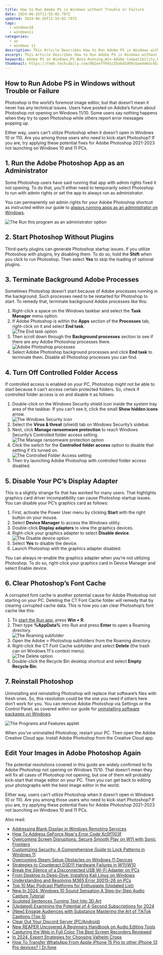 ```yaml
---
title: How to Run Adobe PS in Windows without Trouble or Failure
date: 2024-06-25T11:55:02.797Z
updated: 2024-06-26T11:55:02.797Z
tags:
  - windows10
  - windows11
categories:
  - os
  - windows 11
description: This Article Describes How to Run Adobe PS in Windows without Trouble or Failure
excerpt: This Article Describes How to Run Adobe PS in Windows without Trouble or Failure
keywords: Adobe PS on Windows,PS Beta Running,Win-Adobe Compatibility,No-Fail PS Execution,Easy PS Launch Windows,Troubleshoot PS Installation,Smooth PS Workflow Windows
thumbnail: https://thmb.techidaily.com/802eeff691c55a6d5d09cbae446dc45a39ed24ae91160c0e7074f7929a9448f1.jpg
---
```


## How to Run Adobe PS in Windows without Trouble or Failure

 Photoshop is the world’s foremost image editor, but that doesn’t mean it never has any technical issues. Users have posted on Adobe’s forum about Photoshop not opening on Windows 11/10\. Some users say nothing happens when they try to open Photoshop while others report error messages popping up.

 Either way, users can’t utilize Photoshop when it doesn’t open in Windows 10 or 110\. Are you among those users who need to kick-start Photoshop? If you are, try applying these potential fixes for Adobe Photoshop 2021-2023 not launching on Windows 10 and 11 PCs.

## 1\. Run the Adobe Photoshop App as an Administrator

 Some Photoshop users have said running that app with admin rights fixed it not opening. To do that, you’ll either need to temporarily select Photoshop to run with admin rights or set the app to always run as administrator.

 You can permanently set admin rights for your Adobe Photoshop shortcut as instructed within our guide to [always running apps as an administrator on Windows](https://www.makeuseof.com/tag/always-run-apps-administrator-windows/).

![The Run this program as an administrator option](https://static1.makeuseofimages.com/wordpress/wp-content/uploads/2023/06/run-this-program-as-administrator3.jpg)

## 2\. Start Photoshop Without Plugins

 Third-party plugins can generate Photoshop startup issues. If you utilize Photoshop with plugins, try disabling them. To do so, hold the **Shift** when you click to run Photoshop. Then select **Yes** to skip the loading of optional plugins.

## 3\. Terminate Background Adobe Processes

 Sometimes Photoshop doesn’t start because of Adobe processes running in the background. Such processes need to be restarted for Photoshop to start. To remedy that, terminate background Adobe processes like this:

1. Right-click a space on the Windows taskbar and select the **Task Manager** menu option.
2. If Adobe Photoshop is within the **Apps** section of the **Processes** tab, right-click on it and select **End task**.  
![The End task option](https://static1.makeuseofimages.com/wordpress/wp-content/uploads/2023/06/end-task-context-menu-option.png)
3. Then scroll down through the **Background processes** section to see if there are any Adobe Photoshop processes there.  
![Adobe Photoshop processes](https://static1.makeuseofimages.com/wordpress/wp-content/uploads/2023/06/adobe-photoshop-processes.jpg)
4. Select Adobe Photoshop background processes and click **End task** to terminate them. Disable all Photoshop processes you can find.

## 4\. Turn Off Controlled Folder Access

 If controlled access is enabled on your PC, Photoshop might not be able to start because it can’t access certain protected folders. So, check if controlled folder access is on and disable it as follows:

1. Double-click on the Windows Security shield icon inside the system tray area of the taskbar. If you can’t see it, click the small **Show hidden icons** arrow.  
![The Windows Security icon](https://static1.makeuseofimages.com/wordpress/wp-content/uploads/2023/06/windows-security-icon.jpg)
2. Select the **Virus & threat** (shield) tab on Windows Security’s sidebar.
3. Next, click **Manage ransomware protection** to reach Windows Security’s Controlled folder access setting.  
![The Manage ransomware protection option](https://static1.makeuseofimages.com/wordpress/wp-content/uploads/2023/06/manage-ransomware-option.jpg)
4. Click the switch for the **Controlled folder access** option to disable that setting if it’s turned on.  
![The Controlled Folder Access setting](https://static1.makeuseofimages.com/wordpress/wp-content/uploads/2023/06/controlled-folder-access-option.jpg)
5. Then try launching Adobe Photoshop with controlled folder access disabled.

## 5\. Disable Your PC’s Display Adapter

 This is a slightly strange fix that has worked for many users. That highlights graphics card driver incompatibility can cause Photoshop startup issues. You can disable your PC’s graphics card as follows:

1. First, activate the Power User menu by clicking **Start** with the right button on your mouse.
2. Select **Device Manager** to access the Windows utility.
3. Double-click **Display adapters** to view the graphics devices.
4. Right-click your graphics adapter to select **Disable device**.  
![The Disable device option](https://static1.makeuseofimages.com/wordpress/wp-content/uploads/2023/06/disable-device-option.jpg)
5. Select **Yes** to disable the device.
6. Launch Photoshop with the graphics adapter disabled.

 You can always re-enable the graphics adapter when you’re not utilizing Photoshop. To do so, right-click your graphics card in Device Manager and select Enable device.

## 6\. Clear Photoshop’s Font Cache

 A corrupted font cache is another potential cause for Adobe Photoshop not starting on your PC. Deleting the CT Font Cache folder will remedy that by clearing corrupted cache data. This is how you can clear Photoshop’s font cache like this:

1. To [start the Run app](https://www.makeuseof.com/windows-open-run-command-dialog-box/), press **Win + R**.
2. Then type **%AppData%** into Run and press **Enter** to open a Roaming directory.  
![The Roaming subfolder](https://static1.makeuseofimages.com/wordpress/wp-content/uploads/2023/06/the-roaming-subfolder.jpg)
3. Open the Adobe > Photoshop subfolders from the Roaming directory.
4. Right-click the CT Font Cache subfolder and select **Delete** (the trash can on Windows 11's context menu).  
![The Delete option](https://static1.makeuseofimages.com/wordpress/wp-content/uploads/2023/06/the-delete-option4.jpg)
5. Double-click the Recycle Bin desktop shortcut and select **Empty Recycle Bin**.

## 7\. Reinstall Photoshop

 Uninstalling and reinstalling Photoshop will replace that software’s files with fresh ones. So, this resolution could be the one you need if others here don’t work for you. You can remove Adobe Photoshop via Settings or the Control Panel, as covered within our guide for [uninstalling software packages on Windows](https://www.makeuseof.com/windows-11-different-ways-to-uninstall-software/).

![The Programs and Features applet](https://static1.makeuseofimages.com/wordpress/wp-content/uploads/2023/06/uninstall-option-1.jpg)

 When you’ve uninstalled Photoshop, restart your PC. Then open the Adobe Creative Cloud app. Install Adobe Photoshop from the Creative Cloud app.

## Edit Your Images in Adobe Photoshop Again

 The potential resolutions covered in this guide are widely confirmed to fix Adobe Photoshop not opening on Windows 11/10\. That doesn’t mean they will fix all cases of Photoshop not opening, but one of them will probably kick-start that image editor on your PC. Then you can get back to editing your photographs with the best image editor in the world.

 Either way, users can’t utilize Photoshop when it doesn’t open in Windows 10 or 110\. Are you among those users who need to kick-start Photoshop? If you are, try applying these potential fixes for Adobe Photoshop 2021-2023 not launching on Windows 10 and 11 PCs.

<span class="atpl-alsoreadstyle">Also read:</span>
<div><ul>
<li><a href="https://windows11.techidaily.com/addressing-blank-display-in-windows-remoting-services/"><u>Addressing Blank Display in Windows Remoting Services</u></a></li>
<li><a href="https://windows11.techidaily.com/how-to-address-geforce-nows-error-code-xc0f1103f/"><u>How To Address GeForce Now's Error Code Xc0f1103f</u></a></li>
<li><a href="https://windows11.techidaily.com/overcoming-screen-disruptions-secure-smooth-play-on-w11-with-sonic-frontiers/"><u>Overcoming Screen Disruptions: Secure Smooth Play on W11 with Sonic Frontiers</u></a></li>
<li><a href="https://windows11.techidaily.com/customizing-security-a-comprehensive-guide-to-lock-patterns-in-windows-11/"><u>Customizing Security: A Comprehensive Guide to Lock Patterns in Windows 11</u></a></li>
<li><a href="https://windows11.techidaily.com/overcoming-steam-setup-obstacles-on-windows-11-devices/"><u>Overcoming Steam Setup Obstacles on Windows 11 Devices</u></a></li>
<li><a href="https://windows11.techidaily.com/strategies-to-counteract-d3d11-hardware-failures-in-w11w10/"><u>Strategies to Counteract D3D11 Hardware Failures in W11/W10</u></a></li>
<li><a href="https://windows11.techidaily.com/break-the-silence-of-a-disconnected-usb-wi-fi-adapter-on-pcs/"><u>Break the Silence of a Disconnected USB Wi-Fi Adapter on PCs</u></a></li>
<li><a href="https://windows11.techidaily.com/from-desktop-to-deep-dive-installing-kali-linux-on-windows/"><u>From Desktop to Deep-Dive: Installing Kali Linux on Windows</u></a></li>
<li><a href="https://windows11.techidaily.com/understanding-and-resolving-m365-error-30015-26-on-pcs/"><u>Understanding and Resolving M365 Error 30015-26 on PCs</u></a></li>
<li><a href="https://extra-resources.techidaily.com/top-10-mac-podcast-platforms-for-enthusiasts-updated-list/"><u>Top 10 Mac Podcast Platforms for Enthusiasts (Updated List)</u></a></li>
<li><a href="https://sound-tweaking.techidaily.com/new-in-2024-windows-10-sound-sensation-a-step-by-step-audio-capture-tutorial/"><u>New In 2024, Windows 10 Sound Sensation A Step-by-Step Audio Capture Tutorial</u></a></li>
<li><a href="https://extra-information.techidaily.com/sculpted-sentences-turning-text-into-3d-art/"><u>Sculpted Sentences  Turning Text Into 3D Art</u></a></li>
<li><a href="https://youtube-lab.techidaily.com/ed-examining-the-potential-of-4-second-subscriptions-for-2024/"><u>[Updated] Examining the Potential of 4-Second Subscriptions for 2024</u></a></li>
<li><a href="https://tiktok-videos.techidaily.com/new-engage-audiences-with-substance-mastering-the-art-of-tiktok-captions-top-5/"><u>[New] Engage Audiences with Substance  Mastering the Art of TikTok Captions (Top 5)</u></a></li>
<li><a href="https://tiktok-clips.techidaily.com/clear-out-your-discord-server-pcandroid/"><u>Clear Out Your Discord Server (PC/Android)</u></a></li>
<li><a href="https://voice-adjusting.techidaily.com/new-reaper-uncovered-a-beginners-handbook-on-audio-editing-tools/"><u>New REAPER Uncovered A Beginners Handbook on Audio Editing Tools</u></a></li>
<li><a href="https://video-screen-grab.techidaily.com/capturing-the-web-in-full-color-the-best-screen-recorders-reviewed/"><u>Capturing the Web in Full Color  The Best Screen Recorders Reviewed</u></a></li>
<li><a href="https://video-screen-grab.techidaily.com/in-2024-expert-strategies-for-choosing-valheim-crops/"><u>In 2024, Expert Strategies for Choosing Valheim Crops</u></a></li>
<li><a href="https://techidaily.com/how-to-transfer-whatsapp-from-apple-iphone-15-pro-to-other-iphone-13-pro-devices-drfone-by-drfone-transfer-whatsapp-from-ios-transfer-whatsapp-from-ios/"><u>How To Transfer WhatsApp From Apple iPhone 15 Pro to other iPhone 13 Pro devices? | Dr.fone</u></a></li>
</ul></div>

<ins class="adsbygoogle"
      style="display:block"
      data-ad-client="ca-pub-7571918770474297"
      data-ad-slot="8358498916"
      data-ad-format="auto"
      data-full-width-responsive="true"></ins>